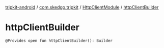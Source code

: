 [tripkit-android](../../index.md) / [com.skedgo.tripkit](../index.md) / [HttpClientModule](index.md) / [httpClientBuilder](./http-client-builder.md)

# httpClientBuilder

`@Provides open fun httpClientBuilder(): Builder`